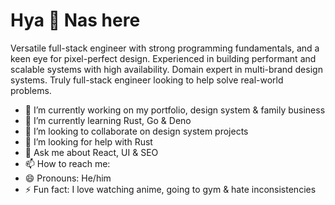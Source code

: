 # Hya 👋 Nas here

Versatile full-stack engineer with strong programming fundamentals, and a keen eye for pixel-perfect design. Experienced in building performant and scalable systems with high availability. Domain expert in multi-brand design systems. Truly full-stack engineer looking to help solve real-world problems.

- 🔭 I’m currently working on my portfolio, design system & family business
- 🌱 I’m currently learning Rust, Go & Deno
- 👯 I’m looking to collaborate on design system projects
- 🤔 I’m looking for help with Rust
- 💬 Ask me about React, UI & SEO
- 📫 How to reach me: 
- 😄 Pronouns: He/him
- ⚡ Fun fact: I love watching anime, going to gym & hate inconsistencies
